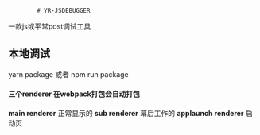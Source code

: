 			# YR-JSDEBUGGER

一款js或平常post调试工具


## 本地调试
yarn package 或者 npm run package
####  三个renderer 在webpack打包会自动打包
**main renderer** 正常显示的
**sub renderer** 幕后工作的
**applaunch renderer** 启动页
